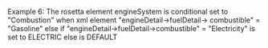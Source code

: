 Example 6:
The rosetta element engineSystem is conditional set to "Combustion" when xml element "engineDetail->fuelDetail->
combustible" = "Gasoline" else if "engineDetail->fuelDetail->combustible" = "Electricity" is set to ELECTRIC else is
DEFAULT